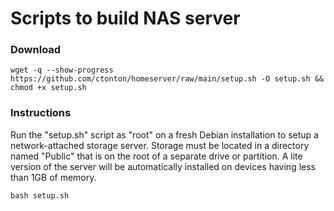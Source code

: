 # Scripts to build NAS server
### Download
```shell
wget -q --show-progress https://github.com/ctonton/homeserver/raw/main/setup.sh -O setup.sh && chmod +x setup.sh
```
### Instructions
Run the "setup.sh" script as "root" on a fresh Debian installation to setup a network-attached storage server. Storage must be located in a directory named "Public" that is on the root of a separate drive or partition. A lite version of the server will be automatically installed on devices having less than 1GB of memory.
```shell
bash setup.sh
```
